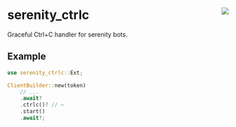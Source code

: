 # serenity_ctrlc [<img src="https://img.shields.io/crates/v/serenity_ctrlc" align="right" />](https://crates.io/crates/serenity_ctrlc)

Graceful Ctrl+C handler for serenity bots.

## Example

```rust
use serenity_ctrlc::Ext;

ClientBuilder::new(token)
	// ...
	.await?
	.ctrlc()? // ←
	.start()
	.await?;
```
